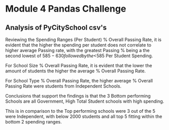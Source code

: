 # Module 4 Pandas Challenge

## Analysis of PyCitySchool csv's

Reviewing the Spending Ranges (Per Student) % Overall Passing Rate, it is evident that the higher the spending per student does not correlate to higher average Passing rate, with the greatest Passing % being a the second lowest of $585-630 followed by the <$585 Per Student Spending.

For School Size % Overall Passing Rate, it is evident that the lower the amount of students the higher the average % Overall Passing Rate.

For School Type % Overall Passing Rate, the higher average % Overall Passing Rate were students from Independent Schools.

Conclusions that support the findings is that the 3 Bottom performing Schools are all Government, High Total Student schools with high spending.

This is in comparison to the Top performing schools were 3 out of the 5 were Independent, with below 2000 students and all top 5 fitting within the bottom 2 spending ranges.

